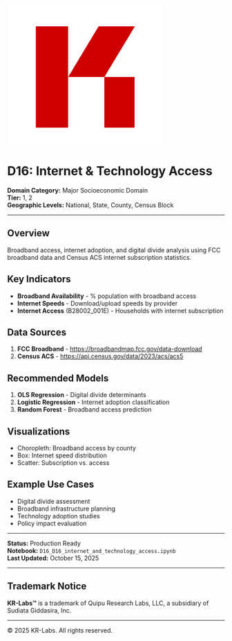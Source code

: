 ![KR-Labs](../../../assets/images/KRLabs_WebLogo.png)

# D16: Internet & Technology Access

**Domain Category:** Major Socioeconomic Domain  
**Tier:** 1, 2  
**Geographic Levels:** National, State, County, Census Block

---

## Overview

Broadband access, internet adoption, and digital divide analysis using FCC broadband data and Census ACS internet subscription statistics.

## Key Indicators

- **Broadband Availability** - % population with broadband access
- **Internet Speeds** - Download/upload speeds by provider
- **Internet Access** (B28002_001E) - Households with internet subscription

## Data Sources

1. **FCC Broadband** - https://broadbandmap.fcc.gov/data-download
2. **Census ACS** - https://api.census.gov/data/2023/acs/acs5

## Recommended Models

1. **OLS Regression** - Digital divide determinants
2. **Logistic Regression** - Internet adoption classification
3. **Random Forest** - Broadband access prediction

## Visualizations

- Choropleth: Broadband access by county
- Box: Internet speed distribution
- Scatter: Subscription vs. access

## Example Use Cases

- Digital divide assessment
- Broadband infrastructure planning
- Technology adoption studies
- Policy impact evaluation

---

**Status:** Production Ready  
**Notebook:** `D16_D16_internet_and_technology_access.ipynb`  
**Last Updated:** October 15, 2025

---

## Trademark Notice

**KR-Labs™** is a trademark of Quipu Research Labs, LLC, a subsidiary of Sudiata Giddasira, Inc.

---

© 2025 KR-Labs. All rights reserved.
